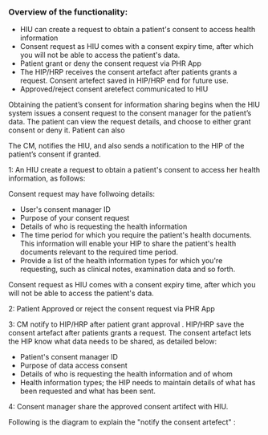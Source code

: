 



### Overview of the functionality:
- HIU can create a request to obtain a patient's consent to access  health information
- Consent request as HIU comes with a consent expiry time, after which you will not be able to access the patient's data.
- Patient grant or deny the consent request via PHR App
- The HIP/HRP receives the consent artefact after patients grants a request. Consent artefect saved in HIP/HRP end for future use.
- Approved/reject consent aretefect communicated to HIU


Obtaining the patient’s consent for information sharing begins when the HIU system issues a consent request to the consent manager for the patient’s data. The patient can view the request details, and choose to either grant consent or deny it. Patient can also 

The CM, notifies the HIU, and also sends a notification to the HIP of the patient’s consent if granted.

1: An HIU create a request to obtain a patient's consent to access her health information, as follows:

Consent request may have follwoing details:
- User's consent manager ID
- Purpose of your consent request
- Details of who is requesting the health information
- The time period for which you require the patient's health documents. This information will enable your HIP to share the patient's health documents relevant to the required time period.
- Provide a list of the health information types for which you're requesting, such as clinical notes, examination data and so forth.

Consent request as HIU comes with a consent expiry time, after which you will not be able to access the patient's data.

2: Patient Approved or reject the consent request via PHR App

3: CM notify to HIP/HRP after patient grant approval . HIP/HRP save the consent artefact after patients grants a request. The consent artefact lets the HIP know what data needs to be shared, as detailed below:

- Patient's consent manager ID
- Purpose of data access consent
- Details of who is requesting the health information and of whom
- Health information types; the HIP needs to maintain details of what has been requested and what has been sent.

4: Consent manager share the approved consent artifect with HIU.

Following is the diagram to explain the "notify the consent artefect" : 

